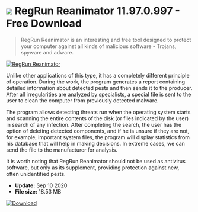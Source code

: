 # ![](https://cdn.softexe.net/static/icon/win.gif) RegRun Reanimator 11.97.0.997 - Free Download

> RegRun Reanimator is an interesting and free tool designed to protect your computer against all kinds of malicious software - Trojans, spyware and adware.

[![RegRun Reanimator](https://gallery.dpcdn.pl/imgc/Tools/1054/g_-_420x350_1.5_-_x20101228112856_00.png)](https://softexe.net/win/security-privacy/antispyware/regrun-reanimator:hdbe.html)

Unlike other applications of this type, it has a completely different principle of operation. During the work, the program generates a report containing detailed information about detected pests and then sends it to the producer. After all irregularities are analyzed by specialists, a special file is sent to the user to clean the computer from previously detected malware.
 
 The program allows detecting threats run when the operating system starts and scanning the entire contents of the disk (or files indicated by the user) in search of any infection. After completing the search, the user has the option of deleting detected components, and if he is unsure if they are not, for example, important system files, the program will display statistics from his database that will help in making decisions. In extreme cases, we can send the file to the manufacturer for analysis.
 
 It is worth noting that RegRun Reanimator should not be used as antivirus software, but only as its supplement, providing protection against new, often unidentified pests.


- **Update:** Sep 10 2020
- **File size:** 18.53 MB

[![Download](https://cdn.softexe.net/static/img/download.png)](https://softexe.net/win/security-privacy/antispyware/regrun-reanimator:hdbe.html)

